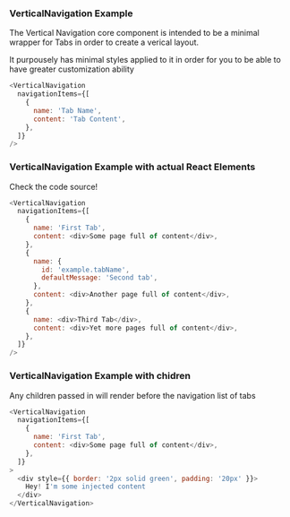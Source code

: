 ### VerticalNavigation Example

The Vertical Navigation core component is intended to be a minimal wrapper for Tabs in order to create a verical layout.

It purpousely has minimal styles applied to it in order for you to be able to have greater customization ability

```js
<VerticalNavigation
  navigationItems={[
    {
      name: 'Tab Name',
      content: 'Tab Content',
    },
  ]}
/>
```

### VerticalNavigation Example with actual React Elements

Check the code source!

```js
<VerticalNavigation
  navigationItems={[
    {
      name: 'First Tab',
      content: <div>Some page full of content</div>,
    },
    {
      name: {
        id: 'example.tabName',
        defaultMessage: 'Second tab',
      },
      content: <div>Another page full of content</div>,
    },
    {
      name: <div>Third Tab</div>,
      content: <div>Yet more pages full of content</div>,
    },
  ]}
/>
```

### VerticalNavigation Example with chidren

Any children passed in will render before the navigation list of tabs

```js
<VerticalNavigation
  navigationItems={[
    {
      name: 'First Tab',
      content: <div>Some page full of content</div>,
    },
  ]}
>
  <div style={{ border: '2px solid green', padding: '20px' }}>
    Hey! I'm some injected content
  </div>
</VerticalNavigation>
```
